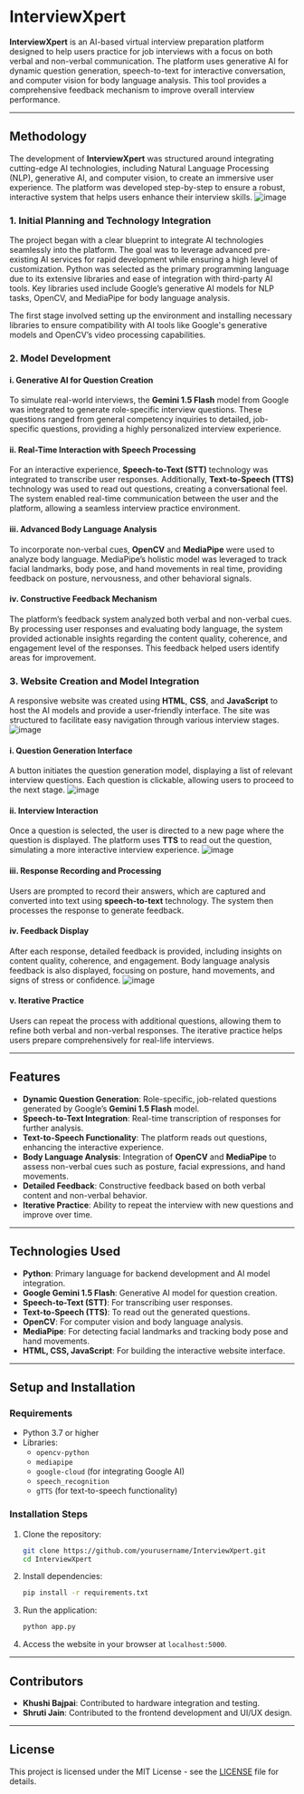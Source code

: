 # InterviewXpert

**InterviewXpert** is an AI-based virtual interview preparation platform designed to help users practice for job interviews with a focus on both verbal and non-verbal communication. The platform uses generative AI for dynamic question generation, speech-to-text for interactive conversation, and computer vision for body language analysis. This tool provides a comprehensive feedback mechanism to improve overall interview performance.

---

## Methodology

The development of **InterviewXpert** was structured around integrating cutting-edge AI technologies, including Natural Language Processing (NLP), generative AI, and computer vision, to create an immersive user experience. The platform was developed step-by-step to ensure a robust, interactive system that helps users enhance their interview skills.
![image](https://github.com/user-attachments/assets/cc91576c-2506-4a5f-89c4-5a22c8584a65)


### 1. Initial Planning and Technology Integration

The project began with a clear blueprint to integrate AI technologies seamlessly into the platform. The goal was to leverage advanced pre-existing AI services for rapid development while ensuring a high level of customization. Python was selected as the primary programming language due to its extensive libraries and ease of integration with third-party AI tools. Key libraries used include Google’s generative AI models for NLP tasks, OpenCV, and MediaPipe for body language analysis.

The first stage involved setting up the environment and installing necessary libraries to ensure compatibility with AI tools like Google's generative models and OpenCV’s video processing capabilities.

### 2. Model Development

#### i. Generative AI for Question Creation
To simulate real-world interviews, the **Gemini 1.5 Flash** model from Google was integrated to generate role-specific interview questions. These questions ranged from general competency inquiries to detailed, job-specific questions, providing a highly personalized interview experience. 

#### ii. Real-Time Interaction with Speech Processing
For an interactive experience, **Speech-to-Text (STT)** technology was integrated to transcribe user responses. Additionally, **Text-to-Speech (TTS)** technology was used to read out questions, creating a conversational feel. The system enabled real-time communication between the user and the platform, allowing a seamless interview practice environment.

#### iii. Advanced Body Language Analysis
To incorporate non-verbal cues, **OpenCV** and **MediaPipe** were used to analyze body language. MediaPipe’s holistic model was leveraged to track facial landmarks, body pose, and hand movements in real time, providing feedback on posture, nervousness, and other behavioral signals.

#### iv. Constructive Feedback Mechanism
The platform’s feedback system analyzed both verbal and non-verbal cues. By processing user responses and evaluating body language, the system provided actionable insights regarding the content quality, coherence, and engagement level of the responses. This feedback helped users identify areas for improvement.

### 3. Website Creation and Model Integration

A responsive website was created using **HTML**, **CSS**, and **JavaScript** to host the AI models and provide a user-friendly interface. The site was structured to facilitate easy navigation through various interview stages.
![image](https://github.com/user-attachments/assets/8f7422bb-7d50-4471-b392-842f3d468fbc)

#### i. Question Generation Interface
A button initiates the question generation model, displaying a list of relevant interview questions. Each question is clickable, allowing users to proceed to the next stage.
![image](https://github.com/user-attachments/assets/aacbded7-3944-48c7-8583-4121fe9c2d3c)

#### ii. Interview Interaction
Once a question is selected, the user is directed to a new page where the question is displayed. The platform uses **TTS** to read out the question, simulating a more interactive interview experience.
![image](https://github.com/user-attachments/assets/018463df-f0b5-4577-ac59-1f7e06369156)

#### iii. Response Recording and Processing
Users are prompted to record their answers, which are captured and converted into text using **speech-to-text** technology. The system then processes the response to generate feedback.

#### iv. Feedback Display
After each response, detailed feedback is provided, including insights on content quality, coherence, and engagement. Body language analysis feedback is also displayed, focusing on posture, hand movements, and signs of stress or confidence.
![image](https://github.com/user-attachments/assets/bbef8d65-eecf-4930-974e-4edc7f1862be)

#### v. Iterative Practice
Users can repeat the process with additional questions, allowing them to refine both verbal and non-verbal responses. The iterative practice helps users prepare comprehensively for real-life interviews.

---

## Features

- **Dynamic Question Generation**: Role-specific, job-related questions generated by Google’s **Gemini 1.5 Flash** model.
- **Speech-to-Text Integration**: Real-time transcription of responses for further analysis.
- **Text-to-Speech Functionality**: The platform reads out questions, enhancing the interactive experience.
- **Body Language Analysis**: Integration of **OpenCV** and **MediaPipe** to assess non-verbal cues such as posture, facial expressions, and hand movements.
- **Detailed Feedback**: Constructive feedback based on both verbal content and non-verbal behavior.
- **Iterative Practice**: Ability to repeat the interview with new questions and improve over time.

---

## Technologies Used

- **Python**: Primary language for backend development and AI model integration.
- **Google Gemini 1.5 Flash**: Generative AI model for question creation.
- **Speech-to-Text (STT)**: For transcribing user responses.
- **Text-to-Speech (TTS)**: To read out the generated questions.
- **OpenCV**: For computer vision and body language analysis.
- **MediaPipe**: For detecting facial landmarks and tracking body pose and hand movements.
- **HTML, CSS, JavaScript**: For building the interactive website interface.

---

## Setup and Installation

### Requirements

- Python 3.7 or higher
- Libraries:
  - `opencv-python`
  - `mediapipe`
  - `google-cloud` (for integrating Google AI)
  - `speech_recognition`
  - `gTTS` (for text-to-speech functionality)

### Installation Steps

1. Clone the repository:
    ```bash
    git clone https://github.com/yourusername/InterviewXpert.git
    cd InterviewXpert
    ```

2. Install dependencies:
    ```bash
    pip install -r requirements.txt
    ```

3. Run the application:
    ```bash
    python app.py
    ```

4. Access the website in your browser at `localhost:5000`.

---

## Contributors

- **Khushi Bajpai**: Contributed to hardware integration and testing.
- **Shruti Jain**: Contributed to the frontend development and UI/UX design.

---

## License

This project is licensed under the MIT License - see the [LICENSE](LICENSE) file for details.
